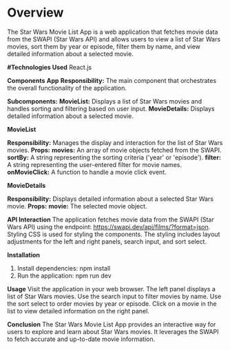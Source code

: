 # Overview
The Star Wars Movie List App is a web application that fetches movie data from the SWAPI (Star Wars API) and allows users to view a list of Star Wars movies, sort them by year or episode, filter them by name, and view detailed information about a selected movie.

**#Technologies Used**
    React.js
    
**Components**
    **App**
**Responsibility:** The main component that orchestrates the overall functionality of the application.

**Subcomponents:**
  **MovieList:**    Displays a list of Star Wars movies and handles sorting and filtering based on user input.
  **MovieDetails:** Displays detailed information about a selected movie.

**MovieList**

  **Responsibility:** Manages the display and interaction for the list of Star Wars movies.
  **Props:**
    **movies:**   An array of movie objects fetched from the SWAPI.
    **sortBy:**   A string representing the sorting criteria ('year' or 'episode').
     **filter:**    A string representing the user-entered filter for movie names.
    **onMovieClick:** A function to handle a movie click event.

**MovieDetails**

  **Responsibility:** Displays detailed information about a selected Star Wars movie.
    **Props:**
    **movie:** The selected movie object.

    
**API Interaction**
The application fetches movie data from the SWAPI (Star Wars API) using the endpoint: https://swapi.dev/api/films/?format=json.
Styling
CSS is used for styling the components.
The styling includes layout adjustments for the left and right panels, search input, and sort select.

**Installation**
1. Install dependencies: npm install
2. Run the application: npm run dev

**Usage**
Visit the application in your web browser.
The left panel displays a list of Star Wars movies.
Use the search input to filter movies by name.
Use the sort select to order movies by year or episode.
Click on a movie in the list to view detailed information on the right panel.

**Conclusion**
The Star Wars Movie List App provides an interactive way for users to explore and learn about Star Wars movies. It leverages the SWAPI to fetch accurate and up-to-date movie information.

